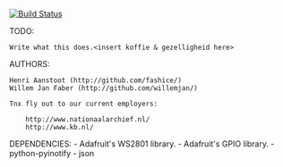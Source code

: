 [![Build Status](https://travis-ci.org/WillemJan/bollocks.svg?branch=master)](https://travis-ci.org/WillemJan/bollocks)

TODO:

    Write what this does.<insert koffie & gezelligheid here>

AUTHORS:
    
    Henri Aanstoot (http://github.com/fashice/)
    Willem Jan Faber (http://github.com/willemjan/)

    Tnx fly out to our current employers:
        
        http://www.nationaalarchief.nl/
        http://www.kb.nl/

DEPENDENCIES:
    - Adafruit's WS2801 library.
    - Adafruit's GPIO library.
    - python-pyinotify
    - json
